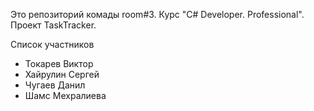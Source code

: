 Это репозиторий комады room#3. Курс "C# Developer. Professional". Проект TaskTracker.

Список участников
   - Токарев Виктор
   - Хайрулин Сергей
   - Чугаев Данил
   - Шамс Мехралиева 
